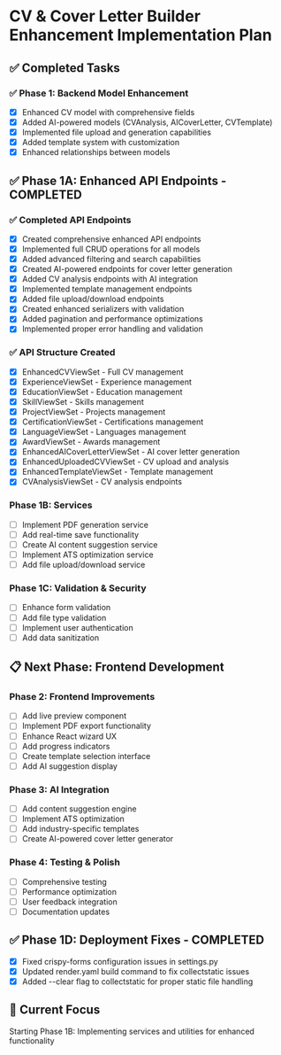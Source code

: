 # CV & Cover Letter Builder Enhancement Implementation Plan

## ✅ Completed Tasks

### ✅ Phase 1: Backend Model Enhancement

- [x] Enhanced CV model with comprehensive fields
- [x] Added AI-powered models (CVAnalysis, AICoverLetter, CVTemplate)
- [x] Implemented file upload and generation capabilities
- [x] Added template system with customization
- [x] Enhanced relationships between models

## ✅ Phase 1A: Enhanced API Endpoints - COMPLETED

### ✅ Completed API Endpoints

- [x] Created comprehensive enhanced API endpoints
- [x] Implemented full CRUD operations for all models
- [x] Added advanced filtering and search capabilities
- [x] Created AI-powered endpoints for cover letter generation
- [x] Added CV analysis endpoints with AI integration
- [x] Implemented template management endpoints
- [x] Added file upload/download endpoints
- [x] Created enhanced serializers with validation
- [x] Added pagination and performance optimizations
- [x] Implemented proper error handling and validation

### ✅ API Structure Created

- [x] EnhancedCVViewSet - Full CV management
- [x] ExperienceViewSet - Experience management
- [x] EducationViewSet - Education management
- [x] SkillViewSet - Skills management
- [x] ProjectViewSet - Projects management
- [x] CertificationViewSet - Certifications management
- [x] LanguageViewSet - Languages management
- [x] AwardViewSet - Awards management
- [x] EnhancedAICoverLetterViewSet - AI cover letter generation
- [x] EnhancedUploadedCVViewSet - CV upload and analysis
- [x] EnhancedTemplateViewSet - Template management
- [x] CVAnalysisViewSet - CV analysis endpoints

### Phase 1B: Services

- [ ] Implement PDF generation service
- [ ] Add real-time save functionality
- [ ] Create AI content suggestion service
- [ ] Implement ATS optimization service
- [ ] Add file upload/download service

### Phase 1C: Validation & Security

- [ ] Enhance form validation
- [ ] Add file type validation
- [ ] Implement user authentication
- [ ] Add data sanitization

## 📋 Next Phase: Frontend Development

### Phase 2: Frontend Improvements

- [ ] Add live preview component
- [ ] Implement PDF export functionality
- [ ] Enhance React wizard UX
- [ ] Add progress indicators
- [ ] Create template selection interface
- [ ] Add AI suggestion display

### Phase 3: AI Integration

- [ ] Add content suggestion engine
- [ ] Implement ATS optimization
- [ ] Add industry-specific templates
- [ ] Create AI-powered cover letter generator

### Phase 4: Testing & Polish

- [ ] Comprehensive testing
- [ ] Performance optimization
- [ ] User feedback integration
- [ ] Documentation updates

## ✅ Phase 1D: Deployment Fixes - COMPLETED

- [x] Fixed crispy-forms configuration issues in settings.py
- [x] Updated render.yaml build command to fix collectstatic issues
- [x] Added --clear flag to collectstatic for proper static file handling

## 🎯 Current Focus

Starting Phase 1B: Implementing services and utilities for enhanced functionality
